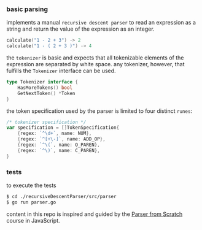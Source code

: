 ### basic parsing

implements a manual `recursive descent parser` to read an expression as a string and return
the value of the expression as an integer.

```go
calculate("1 - 2 + 3") -> 2
calculate("1 - ( 2 + 3 )") -> 4
```

the `tokenizer` is basic and expects that all tokenizable elements of the expression are
separated by white space. any tokenizer, however, that fulfills the `Tokenizer` interface can
be used.

```go
type Tokenizer interface {
	HasMoreTokens() bool
	GetNextToken() *Token
}
```

the token specification used by the parser is limited to four distinct `runes`:

```go
/* tokenizer specification */
var specification = []TokenSpecification{
	{regex: `^\d+`, name: NUM},
	{regex: `^[+\-]`, name: ADD_OP},
	{regex: `^\(`, name: O_PAREN},
	{regex: `^\)`, name: C_PAREN},
}
```

### tests

to execute the tests

```bash
$ cd ./recursiveDescentParser/src/parser
$ go run parser.go
```

content in this repo is inspired and guided by the [Parser from Scratch](http://dmitrysoshnikov.com/courses/parser-from-scratch/)
course in JavaScript.
